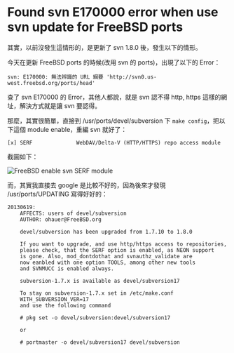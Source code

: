 Found svn E170000 error when use svn update for FreeBSD ports
======
其實，以前沒發生這情形的，是更新了 svn 1.8.0 後，發生以下的情形。

今天在更新 FreeBSD ports 的時候(改用 svn 的 ports)，出現了以下的 Error：

	svn: E170000: 無法辨識的 URL 綱要 'http://svn0.us-west.freebsd.org/ports/head'
	
查了 svn E170000 的 Error，其他人都說，就是 svn 認不得 http, https 這樣的網址，解決方式就是讓 svn 要認得。

那麼，其實很簡單，直接到 /usr/ports/devel/subversion 下 `make config`，把以下這個 module enable，重編  svn 就好了：

	[x] SERF              WebDAV/Delta-V (HTTP/HTTPS) repo access module
	
截圖如下：

![FreeBSD enable svn SERF module](https://raw.github.com/pct/mind/gh-pages/images/foo/svn-enable-serf-module.png)

而，其實我直接去 google 是比較不好的，因為後來才發現 /usr/ports/UPDATING 寫得好好的：

	20130619:
  		AFFECTS: users of devel/subversion
  		AUTHOR: ohauer@FreeBSD.org

  		devel/subversion has been upgraded from 1.7.10 to 1.8.0

  		If you want to upgrade, and use http/https access to repositories,
  		please check, that the SERF option is enabled, as NEON support
  		is gone. Also, mod_dontdothat and svnauthz_validate are
  		now eanbled with one option TOOLS, among other new tools
  		and SVNMUCC is enabled always.

  		subversion-1.7.x is available as devel/subversion17

  		To stay on subversion-1.7.x set in /etc/make.conf
  		WITH_SUBVERSION_VER=17
  		and use the following command

  		# pkg set -o devel/subversion:devel/subversion17

  		or

  		# portmaster -o devel/subversion17 devel/subversion